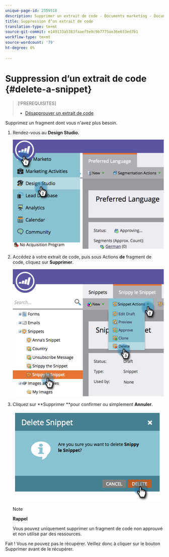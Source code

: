 ```yaml
---
unique-page-id: 2359518
description: Supprimer un extrait de code - Documents marketing - Documentation du produit
title: Suppression d’un extrait de code
translation-type: tm+mt
source-git-commit: e149133a5383faaef5e9c9b7775ae36e633ed7b1
workflow-type: tm+mt
source-wordcount: '79'
ht-degree: 0%

---
```



# Suppression d’un extrait de code {#delete-a-snippet}

>[!PREREQUISITES]
>
>* [Désapprouver un extrait de code](unapprove-a-snippet.md)

>



Supprimez un fragment dont vous n&#39;avez plus besoin.

1. Rendez-vous au **Design Studio.**

   ![](assets/image2014-9-16-10-3a43-3a47.png)

1. Accédez à votre extrait de code, puis sous Actions **de** fragment de code, cliquez sur **Supprimer**.

   ![](assets/image2014-9-16-10-3a43-3a57.png)

1. Cliquez sur **Supprimer **pour confirmer ou simplement **Annuler**.

   ![](assets/image2014-9-16-10-3a44-3a8.png)

   >[!NOTE]
   >
   >**Rappel**
   >
   >
   >Vous pouvez uniquement supprimer un fragment de code non approuvé et non utilisé par des ressources.

Fait ! Vous ne pouvez pas le récupérer. Veillez donc à cliquer sur le bouton Supprimer avant de le récupérer.
